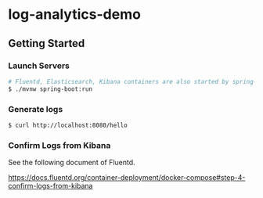 # log-analytics-demo

## Getting Started
### Launch Servers
```sh
# Fluentd, Elasticsearch, Kibana containers are also started by spring-boot-docker-compose
$ ./mvnw spring-boot:run
```

### Generate logs
```sh
$ curl http://localhost:8080/hello
```

### Confirm Logs from Kibana
See the following document of Fluentd.

https://docs.fluentd.org/container-deployment/docker-compose#step-4-confirm-logs-from-kibana